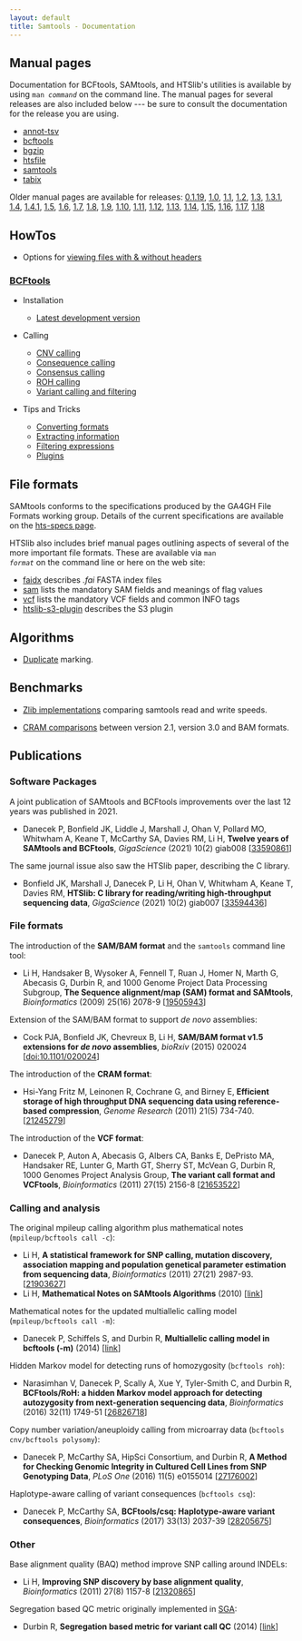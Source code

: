 ```yaml
---
layout: default
title: Samtools - Documentation
---
```

## Manual pages

Documentation for BCFtools, SAMtools, and HTSlib's utilities is available
by using <code>man <em>command</em></code> on the command line.
The manual pages for several releases are also included below --- be sure
to consult the documentation for the release you are using.

* [annot-tsv](annot-tsv.html)
* [bcftools](bcftools.html)
* [bgzip](bgzip.html)
* [htsfile](htsfile.html)
* [samtools](samtools.html)
* [tabix](tabix.html)

Older manual pages are available for releases: [0.1.19](0.1.19), [1.0](1.0), [1.1](1.1), [1.2](1.2), [1.3](1.3), [1.3.1](1.3.1), [1.4](1.4), [1.4.1](1.4.1), [1.5](1.5), [1.6](1.6), [1.7](1.7), [1.8](1.8), [1.9](1.9), [1.10](1.10), [1.11](1.11), [1.12](1.12), [1.13](1.13), [1.14](1.14), [1.15](1.15), [1.16](1.16), [1.17](1.17), [1.18](1.18)

## HowTos

* Options for [viewing files with & without headers](../howtos/headers.html)

### [BCFtools](http://samtools.github.io/bcftools/)

- Installation
    - [Latest development version](http://samtools.github.io/bcftools/howtos/install.html)
- Calling
    - [CNV calling](http://samtools.github.io/bcftools/howtos/cnv-calling.html)
    - [Consequence calling](http://samtools.github.io/bcftools/howtos/csq-calling.html)
    - [Consensus calling](http://samtools.github.io/bcftools/howtos/consensus-sequence.html)
    - [ROH calling](http://samtools.github.io/bcftools/howtos/roh-calling.html)
    - [Variant calling and filtering](http://samtools.github.io/bcftools/howtos/variant-calling.html)

- Tips and Tricks
    - [Converting formats](http://samtools.github.io/bcftools/howtos/convert.html)
    - [Extracting information](http://samtools.github.io/bcftools/howtos/query.html)
    - [Filtering expressions](http://samtools.github.io/bcftools/howtos/filtering.html)
    - [Plugins](http://samtools.github.io/bcftools/howtos/plugins.html)




## File formats

SAMtools conforms to the specifications produced by the GA4GH File Formats working group. Details of the current specifications are available on the  [hts-specs page](http://samtools.github.io/hts-specs).

HTSlib also includes brief manual pages outlining aspects of several of
the more important file formats.
These are available via <code>man <em>format</em></code> on the command line
or here on the web site:

* [faidx](faidx.html) describes _.fai_ FASTA index files
* [sam](sam.html) lists the mandatory SAM fields and meanings of flag values
* [vcf](vcf.html) lists the mandatory VCF fields and common INFO tags
* [htslib-s3-plugin](htslib-s3-plugin.html) describes the S3 plugin

## Algorithms

* [Duplicate](../algorithms/duplicate.html) marking.

## Benchmarks

* [Zlib implementations](../benchmarks/zlib.html) comparing samtools read and
  write speeds.

* [CRAM comparisons](../benchmarks/CRAM.html) between version 2.1,
  version 3.0 and BAM formats.

## Publications

### Software Packages

A joint publication of SAMtools and BCFtools improvements over the last 12
years was published in 2021.

* Danecek P, Bonfield JK, Liddle J, Marshall J, Ohan V, Pollard MO, Whitwham A, Keane T, McCarthy SA, Davies RM, Li H, **Twelve years of SAMtools and BCFtools**, *GigaScience* (2021) 10(2) giab008 [[33590861](https://pubmed.ncbi.nlm.nih.gov/33590861)]

The same journal issue also saw the HTSlib paper, describing the C library.

* Bonfield JK, Marshall J, Danecek P, Li H, Ohan V, Whitwham A, Keane T, Davies RM, **HTSlib: C library for reading/writing high-throughput sequencing data**, *GigaScience* (2021) 10(2) giab007 [[33594436](https://pubmed.ncbi.nlm.nih.gov/33594436)]


### File formats

The introduction of the **SAM/BAM format** and the `samtools` command line tool:

* Li H, Handsaker B, Wysoker A, Fennell T, Ruan J, Homer N, Marth G, Abecasis G, Durbin R, and 1000 Genome Project Data Processing Subgroup, **The Sequence alignment/map (SAM) format and SAMtools**, *Bioinformatics* (2009) 25(16) 2078-9 [[19505943](http://www.ncbi.nlm.nih.gov/pubmed/19505943)]

Extension of the SAM/BAM format to support *de novo* assemblies:

* Cock PJA, Bonfield JK, Chevreux B, Li H, **SAM/BAM format v1.5 extensions for *de novo* assemblies**, *bioRxiv* (2015) 020024 [[doi:10.1101/020024](http://dx.doi.org/10.1101/020024)]

The introduction of the **CRAM format**:

* Hsi-Yang Fritz M, Leinonen R, Cochrane G, and Birney E, **Efficient storage of high throughput DNA sequencing data using reference-based compression**, *Genome Research* (2011) 21(5) 734-740. [[21245279](http://www.ncbi.nlm.nih.gov/pubmed/21245279)]

The introduction of the **VCF format**:

* Danecek P, Auton A, Abecasis G, Albers CA, Banks E, DePristo MA, Handsaker RE, Lunter G, Marth GT, Sherry ST, McVean G, Durbin R, 1000 Genomes Project Analysis Group, **The variant call format and VCFtools**, *Bioinformatics* (2011) 27(15) 2156-8 [[21653522](http://www.ncbi.nlm.nih.gov/pubmed/21653522)]

### Calling and analysis

The original mpileup calling algorithm plus mathematical notes (`mpileup/bcftools call -c`):

* Li H, **A statistical framework for SNP calling, mutation discovery, association mapping and population genetical parameter estimation from sequencing data**, *Bioinformatics* (2011) 27(21) 2987-93. [[21903627](http://www.ncbi.nlm.nih.gov/pubmed/21903627)]
* Li H, **Mathematical Notes on SAMtools Algorithms** (2010) [[link](http://www.broadinstitute.org/gatk/media/docs/Samtools.pdf)]

Mathematical notes for the updated multiallelic calling model (`mpileup/bcftools call -m`):

* Danecek P, Schiffels S, and Durbin R, **Multiallelic calling model in bcftools (-m)** (2014) [[link](http://samtools.github.io/bcftools/call-m.pdf)]

Hidden Markov model for detecting runs of homozygosity (`bcftools roh`):

* Narasimhan V, Danecek P, Scally A, Xue Y, Tyler-Smith C, and Durbin R, **BCFtools/RoH: a hidden Markov model approach for detecting autozygosity from next-generation sequencing data**, *Bioinformatics* (2016) 32(11) 1749-51 [[26826718](http://www.ncbi.nlm.nih.gov/pubmed/26826718)]

Copy number variation/aneuploidy calling from microarray data (`bcftools cnv/bcftools polysomy`):

* Danecek P, McCarthy SA, HipSci Consortium, and Durbin R, **A Method for Checking Genomic Integrity in Cultured Cell Lines from SNP Genotyping Data**, *PLoS One* (2016) 11(5) e0155014 [[27176002](http://www.ncbi.nlm.nih.gov/pubmed/27176002)]

Haplotype-aware calling of variant consequences (`bcftools csq`):

* Danecek P, McCarthy SA, **BCFtools/csq: Haplotype-aware variant consequences**, *Bioinformatics* (2017) 33(13) 2037-39 [[28205675](http://www.ncbi.nlm.nih.gov/pubmed/28205675)]

### Other

Base alignment quality (BAQ) method improve SNP calling around INDELs:

* Li H, **Improving SNP discovery by base alignment quality**, *Bioinformatics* (2011) 27(8) 1157-8 [[21320865](http://www.ncbi.nlm.nih.gov/pubmed/21320865)]

Segregation based QC metric originally implemented in [SGA](https://github.com/jts/sga):

* Durbin R, **Segregation based metric for variant call QC** (2014) [[link](http://samtools.github.io/bcftools/rd-SegBias.pdf)]
